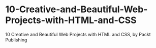 


# 10-Creative-and-Beautiful-Web-Projects-with-HTML-and-CSS
10 Creative and Beautiful Web Projects with HTML and CSS, by Packt Publishing
